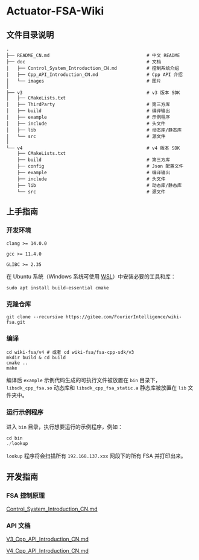 # Actuator-FSA-Wiki

## 文件目录说明

```shell
.
├── README_CN.md									# 中文 README
├── doc												# 文档
│   ├── Control_System_Introduction_CN.md			# 控制系统介绍
│   ├── Cpp_API_Introduction_CN.md					# Cpp API 介绍
│   └── images										# 图片
│
├── v3												# v3 版本 SDK
│   ├── CMakeLists.txt
│   ├── ThirdParty									# 第三方库
│   ├── build										# 编译输出
│   ├── example										# 示例程序
│   ├── include										# 头文件
│   ├── lib											# 动态库/静态库
│   └── src											# 源文件
│
└── v4												# v4 版本 SDK
    ├── CMakeLists.txt
    ├── build										# 第三方库
    ├── config										# Json 配置文件
    ├── example										# 编译输出
    ├── include										# 头文件
    ├── lib											# 动态库/静态库
    └── src											# 源文件
```

## 上手指南

### 开发环境

`clang >= 14.0.0`

`gcc >= 11.4.0`

`GLIBC >= 2.35`

在 Ubuntu 系统（Windows 系统可使用 [WSL](https://learn.microsoft.com/zh-cn/windows/wsl/install)）中安装必要的工具和库：

```shell
sudo apt install build-essential cmake
```

### 克隆仓库

```shell
git clone --recursive https://gitee.com/FourierIntelligence/wiki-fsa.git
```

### 编译

```shell
cd wiki-fsa/v4 # 或者 cd wiki-fsa/fsa-cpp-sdk/v3
mkdir build & cd build
cmake ..
make
```

编译后 `example` 示例代码生成的可执行文件被放置在 `bin` 目录下，`libsdk_cpp_fsa.so` 动态库和 `libsdk_cpp_fsa_static.a` 静态库被放置在 `lib` 文件夹中。

### 运行示例程序

进入 `bin` 目录，执行想要运行的示例程序，例如：

```cpp
cd bin
./lookup
```

`lookup` 程序将会扫描所有 `192.168.137.xxx` 网段下的所有 FSA 并打印出来。

## 开发指南

### FSA 控制原理

 [Control_System_Introduction_CN.md](doc/Control_System_Introduction_CN.md) 

### API 文档

 [V3_Cpp_API_Introduction_CN.md](doc/V3_Cpp_API_Introduction_CN.md) 

 [V4_Cpp_API_Introduction_CN.md](doc/V4_Cpp_API_Introduction_CN.md) 
